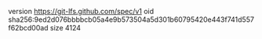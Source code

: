 version https://git-lfs.github.com/spec/v1
oid sha256:9ed2d076bbbbcb05a4e9b573504a5d301b60795420e443f741d557f62bcd00ad
size 4124
